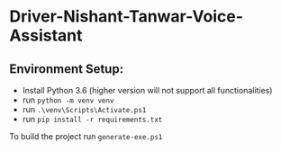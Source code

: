 # Driver-Nishant-Tanwar-Voice-Assistant

## Environment Setup:
- Install Python 3.6 (higher version will not support all functionalities)
- run `python -m venv venv`
- run `.\venv\Scripts\Activate.ps1`
- run `pip install -r requirements.txt`

To build the project run `generate-exe.ps1`